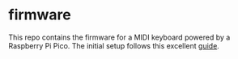 # firmware

This repo contains the firmware for a MIDI keyboard powered by a Raspberry Pi Pico. The initial setup follows this excellent [guide](https://www.hannobraun.com/getting-started/).